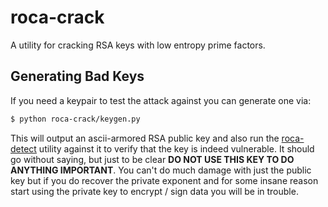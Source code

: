 # roca-crack
A utility for cracking RSA keys with low entropy prime factors.

## Generating Bad Keys
If you need a keypair to test the attack against you can generate one via:

```bash
$ python roca-crack/keygen.py
```

This will output an ascii-armored RSA public key and also run the [roca-detect](https://github.com/crocs-muni/roca)
utility against it to verify that the key is indeed vulnerable. It should go without saying, but just to be clear
**DO NOT USE THIS KEY TO DO ANYTHING IMPORTANT**. You can't do much damage with just the public key but if you do
recover the private exponent and for some insane reason start using the private key to encrypt / sign data you
will be in trouble.
